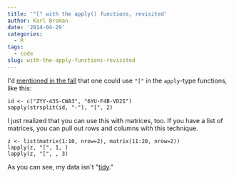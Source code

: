 ```yaml
---
title: '"[" with the apply() functions, revisited'
author: Karl Broman
date: '2014-04-29'
categories:
  - R
tags:
  - code
slug: with-the-apply-functions-revisited
---
```


I'd [mentioned in the fall](http://kbroman.org/blog/2013/08/20/and-with-the-apply-functions/) that one could use `"["` in the `apply`-type functions, like this:

````
id <- c("ZYY-43S-CWA3", "6YU-F4B-VD2I")
sapply(strsplit(id, "-"), "[", 2)
````

I just realized that you can use this with matrices, too. If you have a list of matrices, you can pull out rows and columns with this technique.

````
z <- list(matrix(1:10, nrow=2), matrix(11:20, nrow=2))
lapply(z, "[", 1, )
lapply(z, "[", , 3)
````

As you can see, my data isn't "[tidy](http://vita.had.co.nz/papers/tidy-data.pdf)."
